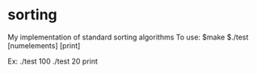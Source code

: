 # sorting
My implementation of standard sorting algorithms
To use:
$make
$./test \[numelements] \[print]

Ex:
./test 100
./test 20 print

